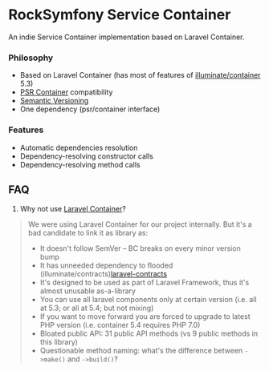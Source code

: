 RockSymfony Service Container
=============================

An indie Service Container implementation based on Laravel Container.

### Philosophy

- Based on Laravel Container (has most of features of [illuminate/container](laravel-container) 5.3)
- [PSR Container](psr-11) compatibility
- [Semantic Versioning](http://semver.org/)
- One dependency (psr/container interface)

### Features

- Automatic dependencies resolution
- Dependency-resolving constructor calls
- Dependency-resolving method calls

FAQ
---

1. Why not use [Laravel Container](laravel-container)?
  > We were using Laravel Container for our project internally. 
  > But it's a bad candidate to link it as library as:
  > 
  > - It doesn't follow SemVer &ndash; BC breaks on every minor version bump 
  > - It has unneeded dependency to flooded (illuminate/contracts)[laravel-contracts]
  > - It's designed to be used as part of Laravel Framework, thus it's almost unusable as-a-library
  > - You can use all laravel components only at certain version (i.e. all at 5.3; or all at 5.4; but not mixing)
  > - If you want to move forward you are forced to upgrade to latest PHP version (i.e. container 5.4 requires PHP 7.0)
  > - Bloated public API: 31 public API methods (vs 9 public methods in this library) 
  > - Questionable method naming: what's the difference between `->make()` and `->build()`? 

[laravel-container]: https://laravel.com/docs/5.3/container
[laravel-contracts]: https://github.com/illuminate/contracts
[psr-11]: https://github.com/container-interop/fig-standards/blob/master/proposed/container.md
